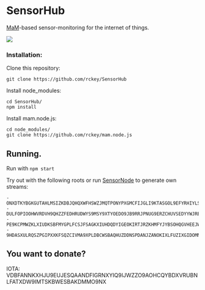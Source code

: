 # SensorHub
[MaM](https://blog.iota.org/introducing-masked-authenticated-messaging-e55c1822d50e)-based sensor-monitoring for the internet of things.

<img src="https://i.imgur.com/qfHfCOQ.png"/>

### Installation:

Clone this repository:
```
git clone https://github.com/rckey/SensorHub
```
Install node_modules:
```
cd SensorHub/
npm install
```
Install mam.node.js:
```
cd node_modules/
git clone https://github.com/rckey/mam.node.js
```
## Running.

Run with ``` npm start ```

Try out with the following roots or run [SensorNode](https://github.com/rckey/SensorNode) to generate own streams:

```
- ONXDTKYBGKGUTAHLMSIZKDBJQHQXWFHSWZJMQTPONYPXGMCFIJGLI9KTASGOL9EFYRHIYLSXGDVVOPLKT
- DULFOPIOOHWVRDVH9QHZZFEDHRUDWYS9MSY9XTYOEDO9JB9RRJPNUG9ERZCHUVSEDYYWJREELQUXUDFJR
- PE9KCPMWZKLXIUDKSBFMYGPLFCSJFSAGKXIUHDQDYIGEOKIRTJRZKHMFYJYBSOHQGVHEEJWVBLHMLDNVI
- 9HDASXULRQSZPGIPXXKFSQZCIVMA9XPLDBCWSBAQHUZDDNSPDANJZANOKIXLFUZIXGIDOMNHZBXUOGOSO
```

## You want to donate?

IOTA: VDBFANNKXHJU9EUJESQAANDFIGRNXYIQ9IJWZZO9AOHCQYBDXVRUBNLFATXDW9IMTSKBWESBAKDMMO9NX
